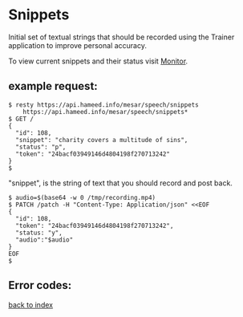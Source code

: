 # Snippets

Initial set of textual strings that should be recorded using the Trainer application to improve personal accuracy.

To view current snippets and their status visit [Monitor][monitor].

## example request:

    $ resty https://api.hameed.info/mesar/speech/snippets
        https://api.hameed.info/mesar/speech/snippets*
    $ GET /
    {
      "id": 108,
      "snippet": "charity covers a multitude of sins",
      "status": "p",
      "token": "24bacf03949146d4804198f270713242"
    }
    $

"snippet", is the string of text that you should record and post back.

    $ audio=$(base64 -w 0 /tmp/recording.mp4)
    $ PATCH /patch -H "Content-Type: Application/json" <<EOF
    {
      "id": 108,
      "token": "24bacf03949146d4804198f270713242",
      "status: "y",
      "audio":"$audio"
    }
    EOF
    $

## Error codes:

[back to index][back]

[back]: index
[monitor]: ../snippets/monitor/

